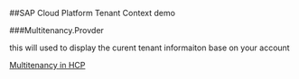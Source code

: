 
##SAP Cloud Platform Tenant Context demo

###Multitenancy.Provder

this will used to display the curent tenant informaiton  base on your account 

[Multitenancy in HCP](https://help.sap.com/viewer/65de2977205c403bbc107264b8eccf4b/Cloud/en-US/54a76156cd114e5d928642b8dde47b91.html)

